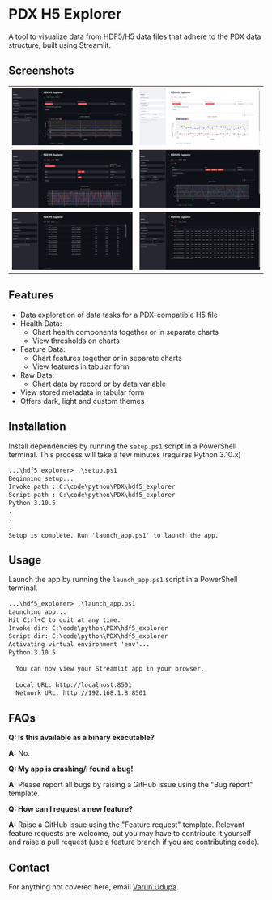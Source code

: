 # PDX H5 Explorer
A tool to visualize data from HDF5/H5 data files that adhere to the PDX data structure, built using Streamlit.

## Screenshots
|                                    |                                       |
| :--------------------------------: | :-----------------------------------: |
| ![](./screenshots/health_dark.png) |  ![](./screenshots/health_light.png)  |
|   ![](./screenshots/rawdata.png)   | ![](./screenshots/features_chart.png) |
|  ![](./screenshots/metadata.png)   | ![](./screenshots/features_table.png) |



## Features
- Data exploration of data tasks for a PDX-compatible H5 file
- Health Data:
  - Chart health components together or in separate charts
  - View thresholds on charts
- Feature Data:
  - Chart features together or in separate charts
  - View features in tabular form
- Raw Data:
  - Chart data by record or by data variable
- View stored metadata in tabular form
- Offers dark, light and custom themes

## Installation
Install dependencies by running the `setup.ps1` script in a PowerShell terminal. This process will take a few minutes (requires Python 3.10.x)

```shell
...\hdf5_explorer> .\setup.ps1
Beginning setup...
Invoke path : C:\code\python\PDX\hdf5_explorer
Script path : C:\code\python\PDX\hdf5_explorer
Python 3.10.5
.
.
.
Setup is complete. Run 'launch_app.ps1' to launch the app.
```

## Usage
Launch the app by running the `launch_app.ps1` script in a PowerShell terminal.

```shell
...\hdf5_explorer> .\launch_app.ps1
Launching app...
Hit Ctrl+C to quit at any time.
Invoke dir: C:\code\python\PDX\hdf5_explorer
Script dir: C:\code\python\PDX\hdf5_explorer
Activating virtual environment 'env'...
Python 3.10.5

  You can now view your Streamlit app in your browser.

  Local URL: http://localhost:8501
  Network URL: http://192.168.1.8:8501
```

## FAQs

**Q: Is this available as a binary executable?**

**A:** No.


**Q: My app is crashing/I found a bug!**

**A:** Please report all bugs by raising a GitHub issue using the "Bug report" template.


**Q: How can I request a new feature?**

**A:** Raise a GitHub issue using the "Feature request" template. Relevant feature requests are welcome, but you may have to contribute it yourself and raise a pull request (use a feature branch if you are contributing code).


## Contact
For anything not covered here, email [Varun Udupa](mailto:udupa@predictronics.com).



